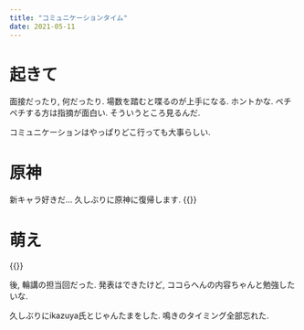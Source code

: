 ```yaml
---
title: "コミュニケーションタイム"
date: 2021-05-11
---
```


# 起きて
面接だったり, 何だったり. 場数を踏むと喋るのが上手になる. ホントかな. ペチペチする方は指摘が面白い. そういうところ見るんだ.

コミュニケーションはやっぱりどこ行っても大事らしい.

# 原神
新キャラ好きだ... 久しぶりに原神に復帰します.
{{<tweet user="dango_bot" id="1391966292450562048">}}

# 萌え
{{<tweet user="dango_bot" id="1391752649695916036">}}

後, 輪講の担当回だった. 発表はできたけど, ココらへんの内容ちゃんと勉強したいな.

久しぶりにikazuya氏とじゃんたまをした. 鳴きのタイミング全部忘れた.